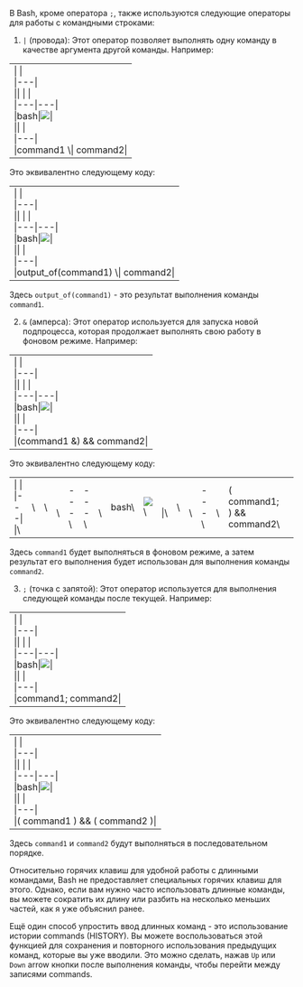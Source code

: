 В Bash, кроме оператора `;`, также используются следующие операторы для работы с командными строками:

  

1. `|` (провода): Этот оператор позволяет выполнять одну команду в качестве аргумента другой команды. Например:

  

|   |
|---|
|\|   \|<br>\|---\|<br>\|\\|   \\|   \\|<br>\\|---\\|---\\|<br>\\|bash\\|![](qrc:/gpt4all/icons/copy.svg)\\|<br>\|\\|   \\|<br>\\|---\\|<br>\\|command1 \\\| command2\\||

Это эквивалентно следующему коду:

  

|   |
|---|
|\|   \|<br>\|---\|<br>\|\\|   \\|   \\|<br>\\|---\\|---\\|<br>\\|bash\\|![](qrc:/gpt4all/icons/copy.svg)\\|<br>\|\\|   \\|<br>\\|---\\|<br>\\|output_of(command1) \\\| command2\\||

Здесь `output_of(command1)` - это результат выполнения команды `command1`.

  

2. `&` (амперса): Этот оператор используется для запуска новой подпроцесса, которая продолжает выполнять свою работу в фоновом режиме. Например:

  

|   |
|---|
|\|   \|<br>\|---\|<br>\|\\|   \\|   \\|<br>\\|---\\|---\\|<br>\\|bash\\|![](qrc:/gpt4all/icons/copy.svg)\\|<br>\|\\|   \\|<br>\\|---\\|<br>\\|(command1 &) && command2\\||

Это эквивалентно следующему коду:

  

|  |  |  |  |  |  |  |  |  |  |  |  |  |  |  |  |
| ---- | ---- | ---- | ---- | ---- | ---- | ---- | ---- | ---- | ---- | ---- | ---- | ---- | ---- | ---- | ---- |
| \|   \|<br>\|---\|<br>\|\\ | \\ | \\ | <br>\\ | ---\\ | ---\\ | <br>\\ | bash\\ | ![](qrc:/gpt4all/icons/copy.svg)\\ | <br>\|\\ | \\ | <br>\\ | ---\\ | <br>\\ | ( command1; ) && command2\\ |  |

Здесь `command1` будет выполняться в фоновом режиме, а затем результат его выполнения будет использован для выполнения команды `command2`.

  

3. `;` (точка с запятой): Этот оператор используется для выполнения следующей команды после текущей. Например:

  

|   |
|---|
|\|   \|<br>\|---\|<br>\|\\|   \\|   \\|<br>\\|---\\|---\\|<br>\\|bash\\|![](qrc:/gpt4all/icons/copy.svg)\\|<br>\|\\|   \\|<br>\\|---\\|<br>\\|command1; command2\\||

Это эквивалентно следующему коду:

  

|   |
|---|
|\|   \|<br>\|---\|<br>\|\\|   \\|   \\|<br>\\|---\\|---\\|<br>\\|bash\\|![](qrc:/gpt4all/icons/copy.svg)\\|<br>\|\\|   \\|<br>\\|---\\|<br>\\|( command1 ) && ( command2 )\\||

Здесь `command1` и `command2` будут выполняться в последовательном порядке.

  

Относительно горячих клавиш для удобной работы с длинными командами, Bash не предоставляет специальных горячих клавиш для этого. Однако, если вам нужно часто использовать длинные команды, вы можете сократить их длину или разбить на несколько меньших частей, как я уже объяснил ранее.

  

Ещё один способ упростить ввод длинных команд - это использование истории commands (HISTORY). Вы можете воспользоваться этой функцией для сохранения и повторного использования предыдущих команд, которые вы уже вводили. Это можно сделать, нажав `Up` или `Down` arrow кнопки после выполнения команды, чтобы перейти между записями commands.